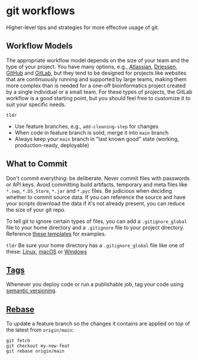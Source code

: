 # git workflows
Higher-level tips and strategies for more effective usage of git.

## Workflow Models
The appropriate workflow model depends on the size of your team and the type of your project. You have many options, e.g., [Atlassian](https://www.atlassian.com/blog/archives/simple-git-workflow-simple), [Driessen](http://nvie.com/posts/a-successful-git-branching-model/), [GitHub](https://guides.github.com/introduction/flow/) and [GitLab](https://docs.gitlab.com/ee/workflow/gitlab_flow.html), but they tend to be designed for projects like websites that are continuously running and supported by large teams, making them more complex than is needed for a one-off bioinformatics project created by a single individual or a small team. For these types of projects, the GitLab workflow is a good starting point, but you should feel free to customize it to suit your specific needs.

`tldr`
* Use feature branches, e.g., `add-cleaning-step` for changes
* When code in feature branch is solid, merge it into `main` branch
* Always keep your `main` branch in "last known good" state (working, production-ready, deployable)

## What to Commit
Don't commit everything: be deliberate. Never commit files with passwords or API keys. Avoid committing build artifacts, temporary and meta files like `*.swp`, `*.DS_Store`, `*.jar` and `*.pyc` files. Be judicious when deciding whether to commit source data. If you can reference the source and have your scripts download the data if it's not already present, you can reduce the size of your git repo.

To tell git to ignore certain types of files, you can add a `.gitignore_global` file to your home directory and a `.gitignore` file to your project directory. Reference [these templates](https://github.com/github/gitignore) for examples. 

`tldr`
Be sure your home directory has a `.gitignore_global` file like one of these: [Linux](https://github.com/github/gitignore/blob/main/Global/Linux.gitignore), [macOS](https://github.com/github/gitignore/blob/main/Global/macOS.gitignore) or [Windows](https://github.com/github/gitignore/blob/main/Global/Windows.gitignore)

## [Tags](https://git-scm.com/book/en/v2/Git-Basics-Tagging)
Whenever you deploy code or run a publishable job, tag your code using [semantic versioning](http://semver.org/).

## [Rebase](https://git-scm.com/book/en/v2/Git-Branching-Rebasing)

To update a feature branch so the changes it contains are applied on top of the latest from `origin/main`:

```
git fetch
git checkout my-new-feat
git rebase origin/main
```
